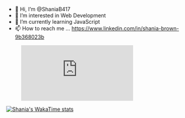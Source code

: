 - 👋 Hi, I’m @ShaniaB417
- 👀 I’m interested in Web Development
- 🌱 I’m currently learning JavaScript 
- 📫 How to reach me ...
https://www.linkedin.com/in/shania-brown-9b368023b

<figure><embed src="https://wakatime.com/share/@ShaniaB417/6040a8e7-9eb1-4335-a8fe-6dcf26ff1dad.svg"></embed></figure>


[![Shania's WakaTime stats](https://github-readme-stats.vercel.app/api/wakatime?username=ShaniaB417)](https://github.com/anuraghazra/github-readme-stats)
<!---
ShaniaB417/ShaniaB417 is a ✨ special ✨ repository because its `README.md` (this file) appears on your GitHub profile.
You can click the Preview link to take a look at your changes.
--->

